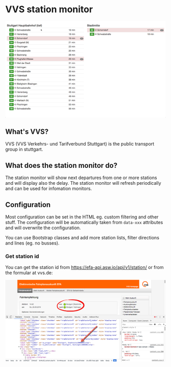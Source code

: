 # VVS station monitor

![VVS station monitor](documentation/preview.png "VVS station montitor")

## What's VVS?

VVS (VVS Verkehrs- und Tarifverbund Stuttgart) is the public transport group in stuttgart.

## What does the station monitor do?

The station monitor will show next departures from one or more stations
and will display also the delay.
The station monitor will refresh periodically and can be used for
infomation monitors.

## Configuration

Most configuration can be set in the HTML eg. custom filtering and 
other stuff. The configuration will be automatically taken 
from `data-xxx` attributes and will overwrite the configuration.

You can use Bootstrap classes and add more station lists, filter 
directions and lines (eg. no busses).

### Get station id

You can get the station id from https://efa-api.asw.io/api/v1/station/ 
or from the formular at vvs.de:

![VVS station id](documentation/get-station-id.png "VVS station id")


